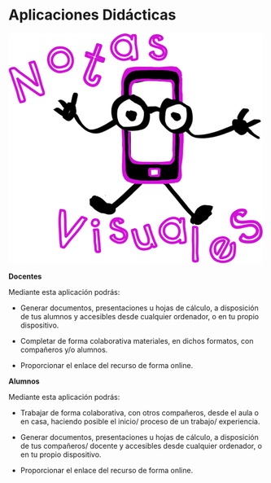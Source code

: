 # Aplicaciones Didácticas


![SKITCH](img/notasvisuales.png)


**Docentes**

Mediante esta aplicación podrás:

*   Generar documentos, presentaciones u hojas de cálculo, a disposición de tus alumnos y accesibles desde cualquier ordenador, o en tu propio dispositivo.
    
*   Completar de forma colaborativa materiales, en dichos formatos, con compañeros y/o alumnos.
    
*   Proporcionar el enlace del recurso de forma online.
    

**Alumnos**

Mediante esta aplicación podrás:

*   Trabajar de forma colaborativa, con otros compañeros, desde el aula o en casa, haciendo posible el inicio/ proceso de un trabajo/ experiencia.
    
*   Generar documentos, presentaciones u hojas de cálculo, a disposición de tus compañeros/ docente y accesibles desde cualquier ordenador, o en tu propio dispositivo.
    
*   Proporcionar el enlace del recurso de forma online.